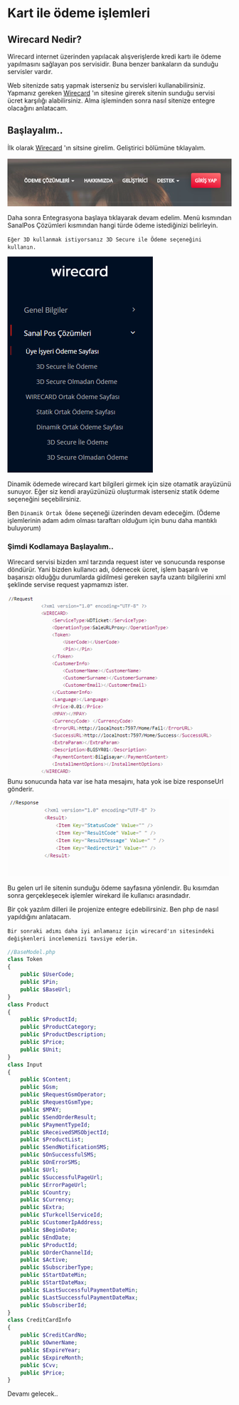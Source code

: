 # Kart ile ödeme işlemleri
## Wirecard Nedir?
Wirecard internet üzerinden yapılacak alışverişlerde kredi kartı ile ödeme yapılmasını sağlayan pos servisidir. Buna benzer bankaların da sunduğu servisler vardır. 

Web sitenizde satış yapmak isterseniz bu servisleri kullanabilirsiniz. Yapmanız gereken 
[Wirecard](https://www.wirecard.com.tr/) 'ın sitesine girerek sitenin sunduğu servisi ücret karşılığı alabilirsiniz. Alma işleminden  sonra nasıl sitenize entegre olacağını anlatacam.

## Başlayalım..
İlk olarak [Wirecard](https://www.wirecard.com.tr/) 'ın sitsine girelim. Geliştirici bölümüne tıklayalım.

![Geliştirici](public/chrome_o629RQyMbg.png)

Daha sonra Entegrasyona başlaya tıklayarak devam edelim. Menü kısmından SanalPos Çözümleri kısmından hangi türde ödeme istediğinizi belirleyin.

`Eğer 3D kullanmak istiyorsanız 3D Secure ile Ödeme seçeneğini kullanın.`

![sanalpos](public/chrome_bb7CjPIwmM.png)

Dinamik ödemede wirecard kart bilgileri girmek için size otamatik arayüzünü sunuyor. Eğer siz kendi arayüzünüzü oluşturmak isterseniz statik ödeme seçeneğini seçebilirsiniz.

Ben `Dinamik Ortak Ödeme` seçeneği üzerinden devam edeceğim.
(Ödeme işlemlerinin adam adım olması taraftarı olduğum için bunu daha mantıklı buluyorum)

### Şimdi Kodlamaya Başlayalım..

Wirecard servisi bizden xml tarzında request ister ve sonucunda response döndürür. Yani bizden kullanıcı adı, ödenecek ücret, işlem başarılı ve başarıszı olduğğu durumlarda gidilmesi gereken sayfa uzantı  bilgilerini xml şeklinde servise request yapmamızı ister.


![request](public/chrome_GaNS9qUj4S.png)
 Bunu sonucunda hata var ise hata mesajını, hata yok ise bize responseUrl gönderir.


 ![response](public/chrome_iaJysVeRul.png)


  Bu gelen url ile sitenin sunduğu ödeme sayfasına yönlendir. Bu kısımdan sonra gerçekleşecek işlemler wirekard ile kullanıcı arasındadır. 

  Bir çok yazılım dilleri ile projenize entegre edebilirsiniz. Ben php de nasıl yapıldığını anlatacam.

`Bir sonraki adımı daha iyi anlamanız için wirecard'ın sitesindeki değişkenleri incelemenizi tavsiye ederim.`

````php
//BaseModel.php
class Token
{
    public $UserCode; 
    public $Pin;
    public $BaseUrl;
}
class Product
{
    public $ProductId; 
    public $ProductCategory; 
    public $ProductDescription; 
    public $Price; 
    public $Unit;    
}
class Input
{
    public $Content; 
    public $Gsm;
    public $RequestGsmOperator; 
    public $RequestGsmType; 
    public $MPAY; 
    public $SendOrderResult; 
    public $PaymentTypeId; 
    public $ReceivedSMSObjectId; 
    public $ProductList;
    public $SendNotificationSMS; 
    public $OnSuccessfulSMS;
    public $OnErrorSMS; 
    public $Url; 
    public $SuccessfulPageUrl; 
    public $ErrorPageUrl; 
    public $Country; 
    public $Currency; 
    public $Extra;
    public $TurkcellServiceId;
    public $CustomerIpAddress;
    public $BeginDate;
    public $EndDate;
    public $ProductId;
    public $OrderChannelId;
    public $Active;
    public $SubscriberType;
    public $StartDateMin;
    public $StartDateMax;
    public $LastSuccessfulPaymentDateMin;
    public $LastSuccessfulPaymentDateMax;
    public $SubscriberId;
}
class CreditCardInfo
{
    public $CreditCardNo;
    public $OwnerName;
    public $ExpireYear;
    public $ExpireMonth;
    public $Cvv;
    public $Price;
}
````
Devamı gelecek..